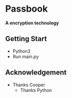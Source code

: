 # Passbook
**A encryption technology**

## Getting Start
- Python3
- Run main.py

## Acknowledgement
- Thanks Cooper
   - Thanks Python
